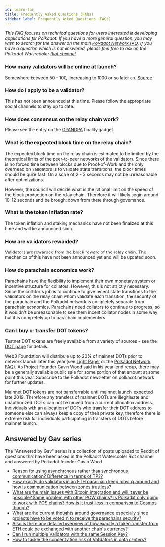 ```yaml
---
id: learn-faq
title: Frequently Asked Questions (FAQs)
sidebar_label: Frequently Asked Questions (FAQs)
---
```


_This FAQ focuses on technical questions for users interested in developing applications for Polkadot.  If you have a more general question, you may wish to search for the answer on the main [Polkadot Network FAQ](https://polkadot.network/faq).  If you have a question which is not answered, please feel free to ask on the Polkadot Watercooler [Riot channel](https://riot.im/app/#/room/#polkadot-watercooler:matrix.org)._

### How many validators will be online at launch?

Somewhere between 50 - 100, Iincreasing to 1000 or so later on. [Source](https://youtu.be/IRc5Jma_eH8?t=1630)

### How do I apply to be a validator?

This has not been announced at this time. Please follow the appropriate social channels to stay up to date.

### How does consensus on the relay chain work?

Please see the entry on the [GRANDPA](learn-consensus#grandpa-finality-gadget) finality gadget.

### What is the expected block time on the relay chain?

The expected block time on the relay chain is estimated to be limited by the theoretical limits of the peer-to-peer networks of the validators. Since there is no forced time between blocks due to Proof-of-Work and the only overhead on Validators is to validate state transitions, the block times should be quite fast. On a scale of 2 - 3 seconds may not be unreasonable after optimizations.

However, the council will decide what is the rational limit on the speed of the block production on the relay chain. Therefore it will likely begin around 10-12 seconds and be brought down from there through governance.

### What is the token inflation rate?

The token inflation and staking mechanics have not been finalized at this time and will be announced soon.

### How are validators rewarded?

Validators are rewarded from the block reward of the relay chain. The mechanics of this have not been announced yet and will be updated soon.

### How do parachain economics work?

Parachains have the flexibility to implement their own monetary system or incentive structure for collators. However, this is not strictly necessary. Since the collator's job is to continue to give recent state transitions to the validators on the relay chain whom validate each transition, the security of the parachain and the Polkadot network is completely separate from parachain economics. Parachains need collators to continue to progress, so it wouldn't be unreasonable to see them incent collator nodes in some way but it is completely up to parachain implementers.


### Can I buy or transfer DOT tokens?

Testnet DOT tokens are freely available from a variety of sources - see the [DOT page](learn-DOT) for details.

Web3 Foundation will distribute up to 20% of mainnet DOTs prior to network launch later this year (see [Light Paper](https://polkadot.network/Polkadot-lightpaper.pdf) or the [Polkadot Network FAQ](https://polkadot.network/faq/)). As Project Founder Gavin Wood said in his year-end recap, there may be a generally available public sale for some portion of that amount at some point this year. Subscribe to the Polkadot newsletter on [polkadot.network](https://polkadot.network/) for further updates.

Mainnet DOT tokens are not transferrable until mainnet launch, expected late 2019. Therefore any transfers of mainnet DOTs are illegitimate and unauthorized. DOTs can not be moved from a current allocation address. Individuals with an allocation of DOTs who transfer their DOT address to someone else can always keep a copy of their private key, therefore there is extreme risk for individuals participating in transfers of DOTs before mainnet launch.

## Answered by Gav series

The "Answered by Gav" series is a collection of posts uploaded to Reddit of questions that have been asked in the Polkadot Watercooler Riot channel and answered by Polkadot founder Gavin Wood.

- [Reason for using asynchronous rather than synchronous communication? Difference in terms of TPS?](https://www.reddit.com/r/dot/comments/b87d96/answered_by_gav_reason_for_using_asynchronous/)
- [How exactly do validators in an ETH parachain keep moving around and how is communication between zones trustless?](https://www.reddit.com/r/dot/comments/b87awr/answered_by_gav_how_exactly_do_validators_in_an/)
- [What are the main issues with Bitcoin integration and will it ever be possible? Same problem with other POW chains? Is Polkadot only going to work with POS chains? How is it trust-less in comparison to Cosmos though?](https://www.reddit.com/r/dot/comments/b87bua/answered_by_gav_what_are_the_main_issues_with/)
- [What are the current thoughts around governance especially since projects have to be voted in to receive the parachains security?](https://www.reddit.com/r/dot/comments/b87cjz/answered_by_gav_what_are_the_current_thoughts/)
- [Also is there any detailed overview of how exactly a token transfer from ETH could be exchanged with another chain's currency?](https://www.reddit.com/r/dot/comments/b87ds8/answered_by_gav_also_is_there_any_detailed/)
- [Can I run multiple Validators with the same Session Key?](https://www.reddit.com/r/dot/comments/bcqrx9/answered_by_gav_can_i_run_multiple_validators/)
- [How to tackle the concentration risk of Validators in data centers?](https://www.reddit.com/r/dot/comments/bcqwit/answered_by_gav_how_to_tackle_the_concentration/)
